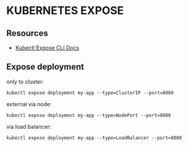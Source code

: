 # KUBERNETES EXPOSE

## Resources

- [Kubectl Expose CLI Docs](https://kubernetes.io/docs/reference/generated/kubectl/kubectl-commands#expose)

## Expose deployment

only to cluster:

`kubectl expose deployment my-app --type=ClusterIP --port=8080`

external via node:

`kubectl expose deployment my-app --type=NodePort --port=8080`

via load balancer:

`kubectl expose deployment my-app --type=LoadBalancer --port=8080`
